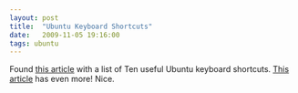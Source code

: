 ```yaml
---
layout: post
title:  "Ubuntu Keyboard Shortcuts"
date:   2009-11-05 19:16:00
tags: ubuntu
---
```


Found [this article](http://www.makeuseof.com/tag/10-useful-ubuntu-keyboard-shortcuts-that-you-might-not-know-of/) with a list of Ten useful Ubuntu keyboard shortcuts. [This article](http://chrisjohnston.org/2008/keyboard-shortcuts-in-ubuntu-810) has even more! Nice.